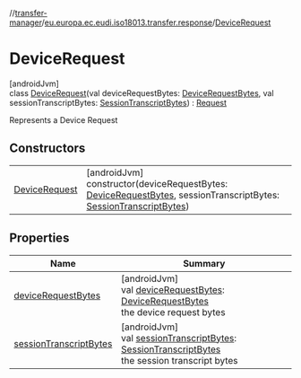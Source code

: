 //[transfer-manager](../../../index.md)/[eu.europa.ec.eudi.iso18013.transfer.response](../index.md)/[DeviceRequest](index.md)

# DeviceRequest

[androidJvm]\
class [DeviceRequest](index.md)(val
deviceRequestBytes: [DeviceRequestBytes](../-device-request-bytes/index.md), val
sessionTranscriptBytes: [SessionTranscriptBytes](../-session-transcript-bytes/index.md)) : [Request](../-request/index.md)

Represents a Device Request

## Constructors

|                                     |                                                                                                                                                                                                   |
|-------------------------------------|---------------------------------------------------------------------------------------------------------------------------------------------------------------------------------------------------|
| [DeviceRequest](-device-request.md) | [androidJvm]<br>constructor(deviceRequestBytes: [DeviceRequestBytes](../-device-request-bytes/index.md), sessionTranscriptBytes: [SessionTranscriptBytes](../-session-transcript-bytes/index.md)) |

## Properties

| Name                                                  | Summary                                                                                                                                                                    |
|-------------------------------------------------------|----------------------------------------------------------------------------------------------------------------------------------------------------------------------------|
| [deviceRequestBytes](device-request-bytes.md)         | [androidJvm]<br>val [deviceRequestBytes](device-request-bytes.md): [DeviceRequestBytes](../-device-request-bytes/index.md)<br>the device request bytes                     |
| [sessionTranscriptBytes](session-transcript-bytes.md) | [androidJvm]<br>val [sessionTranscriptBytes](session-transcript-bytes.md): [SessionTranscriptBytes](../-session-transcript-bytes/index.md)<br>the session transcript bytes |
